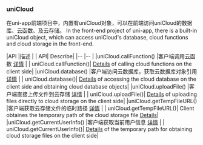 ### uniCloud 

在uni-app前端项目中，内置有uniCloud对象，可以在前端访问uniCloud的数据库、云函数、及云存储。
In the front-end project of uni-app, there is a built-in uniCloud object, which can access uniCloud's database, cloud functions and cloud storage in the front-end.

|API						|描述																					|
| API| Describe|
|--							|--																						|
|uniCloud.callFunction()	|客户端调用云函数 [详情](https://uniapp.dcloud.net.cn/uniCloud/cf-functions?id=clientcallfunction)				|
| uniCloud.callFunction()| [Details](https://uniapp.dcloud.net.cn/uniCloud/cf-functions?id=clientcallfunction) of calling cloud functions on the client side|
|uniCloud.database()		|客户端访问云数据库，获取云数据库对象引用 [详情](https://uniapp.dcloud.net.cn/uniCloud/clientdb)											|
| uniCloud.database()| [Details](https://uniapp.dcloud.net.cn/uniCloud/clientdb) of accessing the cloud database on the client side and obtaining cloud database objects|
|uniCloud.uploadFile()		|客户端直接上传文件到云存储 [详情](https://uniapp.dcloud.net.cn/uniCloud/storage?id=uploadfile)							|
| uniCloud.uploadFile()| [Details](https://uniapp.dcloud.net.cn/uniCloud/storage?id=uploadfile) of uploading files directly to cloud storage on the client side|
|uniCloud.getTempFileURL()	|客户端获取云存储文件的临时路径 [详情](https://uniapp.dcloud.net.cn/uniCloud/storage?id=gettempfileurl)							|
| uniCloud.getTempFileURL()| Client obtaines the temporary path of the cloud storage file [Details](https://uniapp.dcloud.net.cn/uniCloud/storage?id=gettempfileurl)|
|uniCloud.getCurrentUserInfo()	|客户端获取当前用户信息 [详情](https://uniapp.dcloud.io/uniCloud/client-sdk?id=client-getcurrentuserinfo)							|
| uniCloud.getCurrentUserInfo()| [Details](https://uniapp.dcloud.io/uniCloud/client-sdk?id=client-getcurrentuserinfo) of the temporary path for obtaining cloud storage files on the client side|



